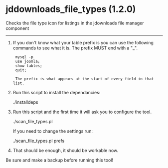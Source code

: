 # jddownloads_file_types (1.2.0)
Checks the file type icon for listings in the jdownloads file manager component

***

1. If you don't know what your table prefix is you can use the following commands to see what it is. The prefix MUST end with a "_".

        mysql -p
        use joomla;
        show tables;
        quit;

        The prefix is what appears at the start of every field in that list.

2. Run this script to install the dependancies:

	./installdeps

3. Run this script and the first time it will ask you to configure the tool.

	./scan_file_types.pl

	If you need to change the settings run:

	./scan_file_types.pl prefs

4. That should be enough, it should be workable now.

Be sure and make a backup before running this tool!

